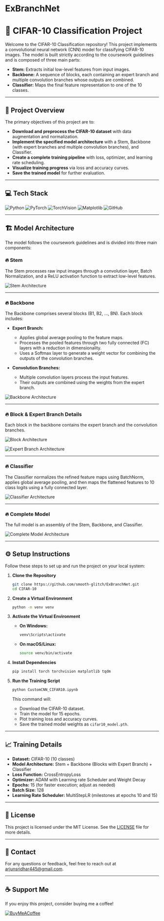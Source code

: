 # ExBranchNet

# 🎯 CIFAR-10 Classification Project

Welcome to the CIFAR-10 Classification repository! This project implements a convolutional neural network (CNN) model for classifying CIFAR-10 images. The model is built strictly according to the coursework guidelines and is composed of three main parts:

- **Stem:** Extracts initial low-level features from input images.
- **Backbone:** A sequence of blocks, each containing an expert branch and multiple convolution branches whose outputs are combined.
- **Classifier:** Maps the final feature representation to one of the 10 classes.

---

## 🌟 Project Overview

The primary objectives of this project are to:

- **Download and preprocess the CIFAR-10 dataset** with data augmentation and normalization.
- **Implement the specified model architecture** with a Stem, Backbone (with expert branches and multiple convolution branches), and Classifier.
- **Create a complete training pipeline** with loss, optimizer, and learning rate scheduling.
- **Visualize training progress** via loss and accuracy curves.
- **Save the trained model** for further evaluation.

---

## 💻 Tech Stack

![Python](https://img.shields.io/badge/python-3670A0?style=for-the-badge&logo=python&logoColor=ffdd54)
![PyTorch](https://img.shields.io/badge/PyTorch-%23EE4C2C?style=for-the-badge&logo=pytorch&logoColor=white)
![TorchVision](https://img.shields.io/badge/TorchVision-%23EE4C2C?style=for-the-badge&logo=pytorch&logoColor=white)
![Matplotlib](https://img.shields.io/badge/Matplotlib-%23ffffff.svg?style=for-the-badge&logo=Matplotlib&logoColor=black)
![GitHub](https://img.shields.io/badge/github-%23121011.svg?style=for-the-badge&logo=github&logoColor=white)

---

## 🏗️ Model Architecture

The model follows the coursework guidelines and is divided into three main components:

### 🔥 Stem
The Stem processes raw input images through a convolution layer, Batch Normalization, and a ReLU activation function to extract low-level features.

![Stem Architecture](images/Stem.jpg)

---

### 🔥 Backbone
The Backbone comprises several blocks (B1, B2, …, BN). Each block includes:

- **Expert Branch:**  
  - Applies global average pooling to the feature maps.
  - Processes the pooled features through two fully connected (FC) layers with a reduction in dimensionality.
  - Uses a Softmax layer to generate a weight vector for combining the outputs of the convolution branches.

- **Convolution Branches:**  
  - Multiple convolution layers process the input features.
  - Their outputs are combined using the weights from the expert branch.

![Backbone Architecture](images/Backbone.jpg)

---

### 🔥 Block & Expert Branch Details

Each block in the backbone contains the expert branch and the convolution branches.

![Block Architecture](images/Block.jpg)

![Expert Branch Architecture](images/Expert_branch.jpg)

---

### 🔥 Classifier
The Classifier normalizes the refined feature maps using BatchNorm, applies global average pooling, and then maps the flattened features to 10 class logits using a fully connected layer.

![Classifier Architecture](images/Classifier.jpg)

---

### 🔥 Complete Model
The full model is an assembly of the Stem, Backbone, and Classifier.

![Complete Model Architecture](images/Model.jpg)

---

## ⚙️ Setup Instructions

Follow these steps to set up and run the project on your local system:

1. **Clone the Repository**

   ```bash
   git clone https://github.com/smooth-glitch/ExBranchNet.git
   cd CIFAR-10
   ```

2. **Create a Virtual Environment**

   ```bash
   python -m venv venv
   ```

3. **Activate the Virtual Environment**

   - **On Windows:**
     ```bash
     venv\Scripts\activate
     ```
   - **On macOS/Linux:**
     ```bash
     source venv/bin/activate
     ```

4. **Install Dependencies**
   
   ```bash
   pip install torch torchvision matplotlib tqdm
   ```

6. **Run the Training Script**

   ```bash
   python CustomCNN_CIFAR10.ipynb
   ```
   This command will:
   - Download the CIFAR-10 dataset.
   - Train the model for 15 epochs.
   - Plot training loss and accuracy curves.
   - Save the trained model weights as `cifar10_model.pth`.

---

## 📈 Training Details

- **Dataset:** CIFAR-10 (10 classes)
- **Model Architecture:** Stem + Backbone (Blocks with Expert Branch) + Classifier
- **Loss Function:** CrossEntropyLoss
- **Optimizer:** ADAM with Learning rate Scheduler and Weight Decay
- **Epochs:** 15 (for faster execution; adjust as needed)
- **Batch Size:** 128
- **Learning Rate Scheduler:** MultiStepLR (milestones at epochs 10 and 15)

---

## 📜 License

This project is licensed under the MIT License. See the [LICENSE](LICENSE) file for more details.

---

## 📧 Contact

For any questions or feedback, feel free to reach out at [arjunsridhar445@gmail.com](mailto:your-email@example.com).

---

## ☕ Support Me

If you enjoy this project, consider buying me a coffee!

[![BuyMeACoffee](https://img.shields.io/badge/Buy%20Me%20a%20Coffee-ffdd00?style=for-the-badge&logo=buy-me-a-coffee&logoColor=black)](https://buymeacoffee.com/smoothglitch)
